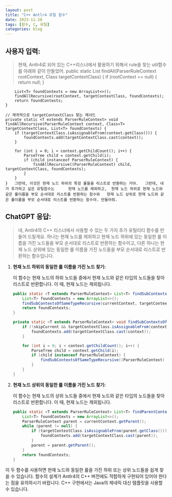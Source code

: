 ```yaml
---
layout: post
title: "C++ Antlr4 유틸 함수"
date: 2023-11-20
tags: [함수, C, 유틸]
categories: blog
---
```


## 사용자 입력:
> 현재,  Antlr4로 되어 있는 C++리스너에서 활용하기 위해서 rule을 찾는 util함수를 아래와 같이 만들었어.     public static <T extends ParserRuleContext> List<T> findAll(ParserRuleContext rootContext, Class<T> targetContextClass) {
        if (rootContext == null) {
            return null;
        }

        List<T> foundContexts = new ArrayList<>();
        findAllRecursive(rootContext, targetContextClass, foundContexts);
        return foundContexts;
    }

    // 재귀적으로 targetContextClass 찾는 메서드
    private static <T extends ParserRuleContext> void findAllRecursive(ParserRuleContext context, Class<T> targetContextClass, List<T> foundContexts) {
        if (targetContextClass.isAssignableFrom(context.getClass())) {
            foundContexts.add(targetContextClass.cast(context));
        }

        for (int i = 0; i < context.getChildCount(); i++) {
            ParseTree child = context.getChild(i);
            if (child instanceof ParserRuleContext) {
                findAllRecursive((ParserRuleContext) child, targetContextClass, foundContexts);
            }
        }
    }   그런데, 이것은 현재 노드 하위의 특정 룰들을 리스트로 반환하는 거야.   그런데, 내가 추가하고 싶은 유틸함수는      현재 노드를 제외하고,  현재 노드 하위로 현재 노드와 같은 룰이름을 부모 순서대로 리스트를 반환하는 함수와   현재 노드 상위로 현재 노드와 같은 룰이름을 부모 순서대로 리스트를 반환하는 함수야. 만들어줘.

## ChatGPT 응답:
> 네, Antlr4의 C++ 리스너에서 사용할 수 있는 두 가지 추가 유틸리티 함수를 만들어 드릴게요. 하나는 현재 노드를 제외하고 현재 노드 하위에 있는 동일한 룰 이름을 가진 노드들을 부모 순서대로 리스트로 반환하는 함수이고, 다른 하나는 현재 노드 상위에 있는 동일한 룰 이름을 가진 노드들을 부모 순서대로 리스트로 반환하는 함수입니다.

1. **현재 노드 하위의 동일한 룰 이름을 가진 노드 찾기:**

   이 함수는 현재 노드의 하위 노드들 중에서 현재 노드와 같은 타입의 노드들을 찾아 리스트로 반환합니다. 이 때, 현재 노드는 제외됩니다.

   ```java
   public static <T extends ParserRuleContext> List<T> findSubContextsOfSameType(ParserRuleContext currentContext, Class<T> targetContextClass) {
       List<T> foundContexts = new ArrayList<>();
       findSubContextsOfSameTypeRecursive(currentContext, targetContextClass, foundContexts, true);
       return foundContexts;
   }

   private static <T extends ParserRuleContext> void findSubContextsOfSameTypeRecursive(ParserRuleContext context, Class<T> targetContextClass, List<T> foundContexts, boolean skipCurrent) {
       if (!skipCurrent && targetContextClass.isAssignableFrom(context.getClass())) {
           foundContexts.add(targetContextClass.cast(context));
       }

       for (int i = 0; i < context.getChildCount(); i++) {
           ParseTree child = context.getChild(i);
           if (child instanceof ParserRuleContext) {
               findSubContextsOfSameTypeRecursive((ParserRuleContext) child, targetContextClass, foundContexts, false);
           }
       }
   }
   ```

2. **현재 노드 상위의 동일한 룰 이름을 가진 노드 찾기:**

   이 함수는 현재 노드의 상위 노드들 중에서 현재 노드와 같은 타입의 노드들을 찾아 리스트로 반환합니다. 이 때, 현재 노드는 제외됩니다.

   ```java
   public static <T extends ParserRuleContext> List<T> findParentContextsOfSameType(ParserRuleContext currentContext, Class<T> targetContextClass) {
       List<T> foundContexts = new ArrayList<>();
       ParserRuleContext parent = currentContext.getParent();
       while (parent != null) {
           if (targetContextClass.isAssignableFrom(parent.getClass())) {
               foundContexts.add(targetContextClass.cast(parent));
           }
           parent = parent.getParent();
       }
       return foundContexts;
   }
   ```

이 두 함수를 사용하면 현재 노드와 동일한 룰을 가진 하위 또는 상위 노드들을 쉽게 찾을 수 있습니다. 함수의 설계가 Antlr4의 C++ 버전에도 적합하게 구현되어 있어야 한다는 점을 유의하시기 바랍니다. C++ 구현에서는 Java의 제네릭 대신 템플릿을 사용할 수 있습니다.

